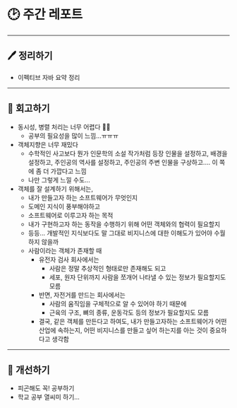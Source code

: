 # 🕑 주간 레포트

---

## 🖊 정리하기

- 이펙티브 자바 요약 정리

---

## 💭 회고하기

- 동시성, 병렬 처리는 너무 어렵다 😵‍💫
    - 공부의 필요성을 많이 느낌...ㅠㅠㅠ
- 객체지향은 너무 재밌다
    - 수학적인 사고보다 뭔가 인문학의 소설 작가처럼 등장 인물을 설정하고, 배경을 설정하고, 주인공의 역사를 설정하고, 주인공의 주변 인물을 구상하고.... 이 쪽에 좀 더 가깝다고 느낌
    - 나만 그렇게 느낄 수도...
- 객체를 잘 설계하기 위해서는,
    - 내가 만들고자 하는 소프트웨어가 무엇인지
    - 도메인 지식이 풍부해야하고
    - 소프트웨어로 이루고자 하는 목적
    - 내가 구현하고자 하는 동작을 수행하기 위해 어떤 객체와의 협력이 필요할지
    - 등등... 개발적인 지식보다도 말 그대로 비지니스에 대한 이해도가 있어야 수월하지 않을까
    - 사람이라는 객체가 존재할 때
        - 유전자 검사 회사에서는
            - 사람은 정말 추상적인 형태로만 존재해도 되고
            - 세포, 원자 단위까지 사람을 쪼개어 나타낼 수 있는 정보가 필요할지도 모름
        - 반면, 자전거를 만드는 회사에서는
            - 사람의 움직임을 구체적으로 알 수 있어야 하기 때문에
            - 근육의 구조, 뼈의 종류, 운동각도 등의 정보가 필요할지도 모름
        - 결국, 같은 객체를 만든다고 하여도, 내가 만들고자하는 소프트웨어가 어떤 산업에 속하는지, 어떤 비지니스를 만들고 싶어 하는지를 아는 것이 중요하다고 생각함

---

## 🥊 개선하기

- 피곤해도 꼭! 공부하기
- 학교 공부 열씨미 하기...